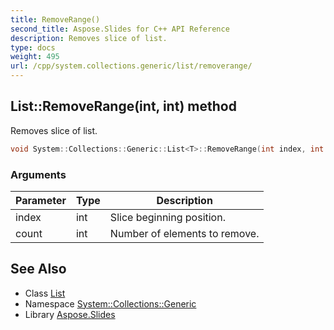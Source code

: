```yaml
---
title: RemoveRange()
second_title: Aspose.Slides for C++ API Reference
description: Removes slice of list.
type: docs
weight: 495
url: /cpp/system.collections.generic/list/removerange/
---
```

## List::RemoveRange(int, int) method


Removes slice of list.

```cpp
void System::Collections::Generic::List<T>::RemoveRange(int index, int count)
```


### Arguments

| Parameter | Type | Description |
| --- | --- | --- |
| index | int | Slice beginning position. |
| count | int | Number of elements to remove. |

## See Also

* Class [List](./)
* Namespace [System::Collections::Generic](../)
* Library [Aspose.Slides](../../)